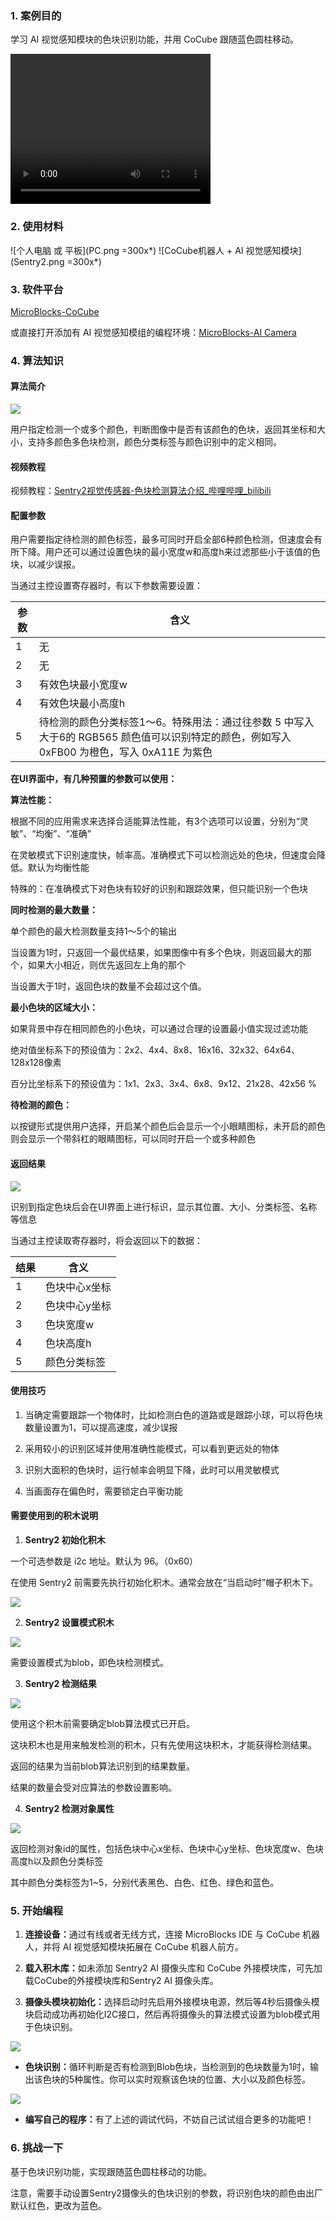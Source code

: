 ### 1. 案例目的

学习 AI 视觉感知模块的色块识别功能，并用 CoCube 跟随蓝色圆柱移动。

<video width="320" height="240" controls>
  <source src="video720p.mp4" type="video/mp4">
</video>

### 2. 使用材料

![个人电脑 或 平板](PC.png =300x*)
![CoCube机器人 + AI 视觉感知模块](Sentry2.png =300x*)

### 3. 软件平台

[MicroBlocks-CoCube](https://microblocksfun.cn/run/microblocks.html#scripts=GP%20Scripts%0Adepends%20%27CoCube%27)

或直接打开添加有 AI 视觉感知模组的编程环境：[MicroBlocks-AI Camera](https://microblocksfun.cn/run/microblocks.html#scripts=GP%20Scripts%0Adepends%20%27CoCube%20Module%27%20%27Sentry2%20AI%20camera%27)

### 4. 算法知识

#### 算法简介

![](image-1.png)

用户指定检测一个或多个颜色，判断图像中是否有该颜色的色块，返回其坐标和大小，支持多颜色多色块检测，颜色分类标签与颜色识别中的定义相同。

#### 视频教程

视频教程：[Sentry2视觉传感器-色块检测算法介绍\_哔哩哔哩\_bilibili](https://www.bilibili.com/video/BV1KM411C73u/)

#### 配置参数

用户需要指定待检测的颜色标签，最多可同时开启全部6种颜色检测，但速度会有所下降。用户还可以通过设置色块的最小宽度w和高度h来过滤那些小于该值的色块，以减少误报。

当通过主控设置寄存器时，有以下参数需要设置：

| **参数** | **含义**                                                                              |
| ------ | ----------------------------------------------------------------------------------- |
| 1      | 无                                                                                   |
| 2      | 无                                                                                   |
| 3      | 有效色块最小宽度w                                                                           |
| 4      | 有效色块最小高度h                                                                           |
| 5      | 待检测的颜色分类标签1～6。特殊用法：通过往参数 5 中写⼊大于6的 RGB565 颜⾊值可以识别特定的颜⾊，例如写⼊0xFB00 为橙⾊，写⼊ 0xA11E 为紫⾊ |

**在UI界面中，有几种预置的参数可以使用：**

**算法性能：**

根据不同的应用需求来选择合适能算法性能，有3个选项可以设置，分别为“灵敏”、“均衡”、“准确”

在灵敏模式下识别速度快，帧率高。准确模式下可以检测远处的色块，但速度会降低。默认为均衡性能

特殊的：在准确模式下对色块有较好的识别和跟踪效果，但只能识别一个色块

**同时检测的最大数量：**

单个颜色的最大检测数量支持1～5个的输出

当设置为1时，只返回一个最优结果，如果图像中有多个色块，则返回最大的那个，如果大小相近，则优先返回左上角的那个

当设置大于1时，返回色块的数量不会超过这个值。

**最小色块的区域大小：**

如果背景中存在相同颜色的小色块，可以通过合理的设置最小值实现过滤功能

绝对值坐标系下的预设值为：2x2、4x4、8x8、16x16、32x32、64x64、128x128像素

百分比坐标系下的预设值为：1x1、2x3、3x4、6x8、9x12、21x28、42x56 %

**待检测的颜色：**

以按键形式提供用户选择，开启某个颜色后会显示一个小眼睛图标，未开启的颜色则会显示一个带斜杠的眼睛图标，可以同时开启一个或多种颜色

#### 返回结果

![](image.png)

识别到指定色块后会在UI界面上进行标识，显示其位置、大小、分类标签、名称等信息

当通过主控读取寄存器时，将会返回以下的数据：

| **结果** | **含义**  |
| ------ | ------- |
| 1      | 色块中心x坐标 |
| 2      | 色块中心y坐标 |
| 3      | 色块宽度w   |
| 4      | 色块高度h   |
| 5      | 颜色分类标签  |

#### **使用技巧**

1. 当确定需要跟踪一个物体时，比如检测白色的道路或是跟踪小球，可以将色块数量设置为1，可以提高速度，减少误报

2. 采用较小的识别区域并使用准确性能模式，可以看到更远处的物体

3. 识别大面积的色块时，运行帧率会明显下降，此时可以用灵敏模式

4. 当画面存在偏色时，需要锁定白平衡功能

#### **需要使用到的积木说明**

1. **Sentry2 初始化积木**

一个可选参数是 i2c 地址。默认为 96。（0x60）

在使用 Sentry2 前需要先执行初始化积木。通常会放在“当启动时”帽子积木下。

![](init.png)

2. **Sentry2 设置模式积木**

![](setmode.png)

需要设置模式为blob，即色块检测模式。

3. **Sentry2 检测结果**

![](result.png)

使用这个积木前需要确定blob算法模式已开启。

这块积木也是用来触发检测的积木，只有先使用这块积木，才能获得检测结果。

返回的结果为当前blob算法识别到的结果数量。

结果的数量会受对应算法的参数设置影响。

4. **Sentry2 检测对象属性**

![](property.png)

返回检测对象id的属性，包括色块中心x坐标、色块中心y坐标、色块宽度w、色块高度h以及颜色分类标签

其中颜色分类标签为1\~5，分别代表黑色、白色、红色、绿色和蓝色。



### 5. 开始编程

1. **连接设备：**&#x901A;过有线或者无线方式，连接 MicroBlocks IDE 与 CoCube 机器人，并将 AI 视觉感知模块拓展在 CoCube 机器人前方。

2. **载入积木库：**&#x5982;未添加 Sentry2 AI 摄像头库和 CoCube 外接模块库，可先加载CoCube的外接模块库和Sentry2 AI 摄像头库。

3. **摄像头模块初始化：**&#x9009;择启动时先启用外接模块电源，然后等4秒后摄像头模块启动成功再初始化I2C接口，然后再将摄像头的算法模式设置为blob模式用于色块识别。

![](scriptImage4423397.png)

* **色块识别：**&#x5FAA;环判断是否有检测到Blob色块，当检测到的色块数量为1时，输出该色块的5种属性。你可以实时观察该色块的位置、大小以及颜色标签。

![](result2.png)

* **编写自己的程序：**&#x6709;了上述的调试代码，不妨自己试试组合更多的功能吧！

### 6. 挑战一下

基于色块识别功能，实现跟随蓝色圆柱移动的功能。

注意，需要手动设置Sentry2摄像头的色块识别的参数，将识别色块的颜色由出厂默认红色，更改为蓝色。

